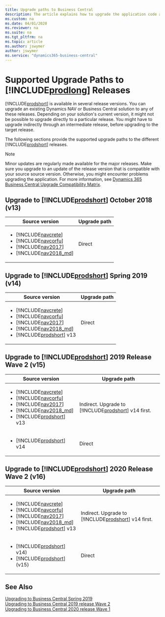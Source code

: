 ```yaml
---
title: Upgrade paths to Business Central
description: The article explains how to upgrade the application code and how to merge code from different versions of the application.
ms.custom: na
ms.date: 04/01/2020
ms.reviewer: na
ms.suite: na
ms.tgt_pltfrm: na
ms.topic: article
ms.author: jswymer
author: jswymer
ms.service: "dynamics365-business-central"
---
```


# Supported Upgrade Paths to [!INCLUDE[prodlong](../developer/includes/prodlong.md)] Releases

[!INCLUDE[prodshort](../developer/includes/prodshort.md)] is available in several release versions. You can upgrade an existing Dynamics NAV or Business Central solution to any of these releases. Depending on your solution's current version, it might not be possible to upgrade directly to a particular release. You might have to upgrade indirectly through an intermediate release, before upgrading to the target release.  

<!--

Whether you can upgrade directly to a release will depend on the source version. For some targets, there's an indirect path through an intermediate version. The path that you must take to upgrade to the new Oracle Database 11g release depends on the release number of your current database. It might not be possible to directly upgrade from your current release of Oracle Database to the latest release. Depending on your current release, you might be required to upgrade through one or more intermediate releases to upgrade to the new Oracle Database 11g release.

-->

The following sections provide the supported upgrade paths to the different [!INCLUDE[prodshort](../developer/includes/prodshort.md)] releases.

> [!NOTE]
> Minor updates are regularly made available for the major releases. Make sure you upgrade to an update of the release version that is compatible with your source source version. Otherwise, you might encounter problems upgrading the application. For more information, see [Dynamics 365 Business Central Upgrade Compatibility Matrix](/dynamics365/business-central/dev-itpro/upgrade/upgrade-v14-v15-compatibility?branch=2020rw1-upgrade).

## Upgrade to [!INCLUDE[prodshort](../developer/includes/prodshort.md)] October 2018 (v13)

|  Source version  |  Upgrade path  |
|------------|--------------|
|<ul><li> [!INCLUDE[navcrete](../developer/includes/navcrete_md.md)]</li><li>[!INCLUDE[navcorfu](../developer/includes/navcorfu_md.md)]</li><li>[!INCLUDE[nav2017](../developer/includes/nav2017.md)]</li><li>[!INCLUDE[nav2018_md](../developer/includes/nav2018_md.md)]</li></ul>|Direct|

## Upgrade to [!INCLUDE[prodshort](../developer/includes/prodshort.md)] Spring 2019 (v14)

|  Source version  |   Upgrade path  |
|------------|--------------|
|<ul><li> [!INCLUDE[navcrete](../developer/includes/navcrete_md.md)]</li><li>[!INCLUDE[navcorfu](../developer/includes/navcorfu_md.md)]</li><li>[!INCLUDE[nav2017](../developer/includes/nav2017.md)]</li><li>[!INCLUDE[nav2018_md](../developer/includes/nav2018_md.md)]</li><li>[!INCLUDE[prodshort](../developer/includes/prodshort.md)] v13</li></ul>|Direct|


## Upgrade to [!INCLUDE[prodshort](../developer/includes/prodshort.md)] 2019 Release Wave 2 (v15) 

|  Source version  |   Upgrade path  |
|------------|--------------|
|<ul><li> [!INCLUDE[navcrete](../developer/includes/navcrete_md.md)]</li><li>[!INCLUDE[navcorfu](../developer/includes/navcorfu_md.md)]</li><li>[!INCLUDE[nav2017](../developer/includes/nav2017.md)]</li><li>[!INCLUDE[nav2018_md](../developer/includes/nav2018_md.md)]</li><li>[!INCLUDE[prodshort](../developer/includes/prodshort.md)] v13</li></ul>|Indirect. Upgrade to [!INCLUDE[prodshort](../developer/includes/prodshort.md)] v14 first.|
|<ul><li> [!INCLUDE[prodshort](../developer/includes/prodshort.md)] v14</li></ul>|Direct |

## Upgrade to [!INCLUDE[prodshort](../developer/includes/prodshort.md)] 2020 Release Wave 2 (v16) 

|  Source version  |   Upgrade path  |
|------------|--------------|
|<ul><li> [!INCLUDE[navcrete](../developer/includes/navcrete_md.md)]</li><li>[!INCLUDE[navcorfu](../developer/includes/navcorfu_md.md)]</li><li>[!INCLUDE[nav2017](../developer/includes/nav2017.md)]</li><li>[!INCLUDE[nav2018_md](../developer/includes/nav2018_md.md)]</li><li>[!INCLUDE[prodshort](../developer/includes/prodshort.md)] v13</li></ul>|Indirect. Upgrade to [!INCLUDE[prodshort](../developer/includes/prodshort.md)] v14 first.|
|<ul><li> [!INCLUDE[prodshort](../developer/includes/prodshort.md)] v14)</li><li> [!INCLUDE[prodshort](../developer/includes/prodshort.md)] (v15)</li></ul>|Direct|
  
## See Also

[Upgrading to Business Central Spring 2019](upgrading-to-business-central-on-premises.md)  
[Upgrading to Business Central 2019 release Wave 2](upgrade-overview-v15.md)  
[Upgrading to Business Central 2020 release Wave 1](upgrade-overview-v16.md)  
